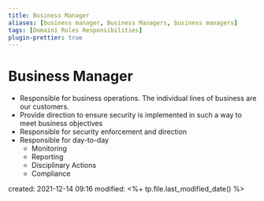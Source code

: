 ```yaml
---
title: Business Manager
aliases: [business manager, Business Managers, business managers]
tags: [Domain1 Roles Responsibilities]
plugin-prettier: true
---
```


# Business Manager
		
- Responsible for business operations. The individual lines of business are our customers.
- Provide direction to ensure security is implemented in such a way to meet business objectives
- Responsible for security enforcement and direction
- Responsible for day-to-day
	- Monitoring
	- Reporting
	- Disciplinary Actions
	- Compliance

created: 2021-12-14 09:16
modified: <%+ tp.file.last_modified_date() %>